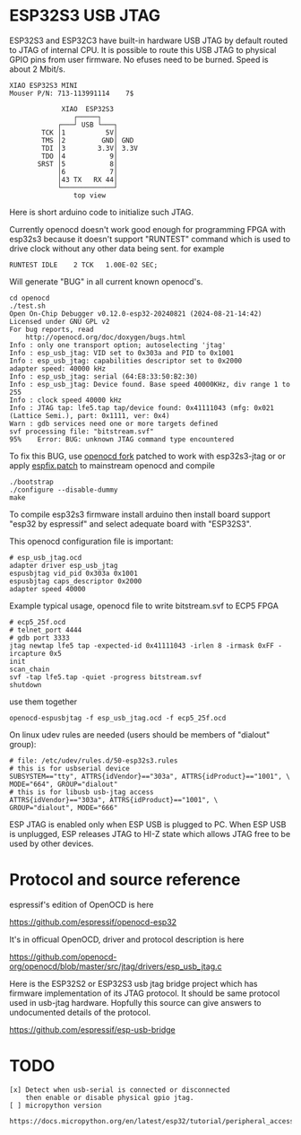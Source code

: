 # ESP32S3 USB JTAG

ESP32S3 and ESP32C3 have built-in hardware USB JTAG
by default routed to JTAG of internal CPU. It is
possible to route this USB JTAG to physical GPIO pins
from user firmware. No efuses need to be burned.
Speed is about 2 Mbit/s.

    XIAO ESP32S3 MINI
    Mouser P/N: 713-113991114    7$

                 XIAO  ESP32S3
                    ┌─────┐
                ┌───┘ USB └───┐
            TCK │1          5V│
            TMS │2         GND│ GND
            TDI │3        3.3V│ 3.3V
            TDO │4           9│
           SRST │5           8│
                │6           7│
                │43 TX   RX 44│
                └─────────────┘
                    top view  


Here is short arduino code to initialize such JTAG.

Currently openocd doesn't work good enough for programming
FPGA with esp32s3 because it doesn't support "RUNTEST" command
which is used to drive clock without any other data being sent.
for example

    RUNTEST IDLE    2 TCK   1.00E-02 SEC; 

Will generate "BUG" in all current known openocd's.

    cd openocd
    ./test.sh
    Open On-Chip Debugger v0.12.0-esp32-20240821 (2024-08-21-14:42)
    Licensed under GNU GPL v2
    For bug reports, read
    	http://openocd.org/doc/doxygen/bugs.html
    Info : only one transport option; autoselecting 'jtag'
    Info : esp_usb_jtag: VID set to 0x303a and PID to 0x1001
    Info : esp_usb_jtag: capabilities descriptor set to 0x2000
    adapter speed: 40000 kHz
    Info : esp_usb_jtag: serial (64:E8:33:50:B2:30)
    Info : esp_usb_jtag: Device found. Base speed 40000KHz, div range 1 to 255
    Info : clock speed 40000 kHz
    Info : JTAG tap: lfe5.tap tap/device found: 0x41111043 (mfg: 0x021 (Lattice Semi.), part: 0x1111, ver: 0x4)
    Warn : gdb services need one or more targets defined
    svf processing file: "bitstream.svf"
    95%    Error: BUG: unknown JTAG command type encountered

To fix this BUG, use [openocd fork](https://github.com/emard/openocd)
patched to work with esp32s3-jtag or or apply
[espfix.patch](openocd/espfix.patch) to mainstream openocd
and compile

    ./bootstrap
    ./configure --disable-dummy
    make

To compile esp32s3 firmware install arduino
then install board support "esp32 by espressif"
and select adequate board with "ESP32S3".

This openocd configuration file is important:

    # esp_usb_jtag.ocd
    adapter driver esp_usb_jtag
    espusbjtag vid_pid 0x303a 0x1001
    espusbjtag caps_descriptor 0x2000
    adapter speed 40000

Example typical usage, openocd file to write bitstream.svf to ECP5 FPGA

    # ecp5_25f.ocd
    # telnet_port 4444
    # gdb port 3333
    jtag newtap lfe5 tap -expected-id 0x41111043 -irlen 8 -irmask 0xFF -ircapture 0x5
    init
    scan_chain
    svf -tap lfe5.tap -quiet -progress bitstream.svf
    shutdown

use them together

    openocd-espusbjtag -f esp_usb_jtag.ocd -f ecp5_25f.ocd

On linux udev rules are needed (users should be members of "dialout" group):

    # file: /etc/udev/rules.d/50-esp32s3.rules
    # this is for usbserial device
    SUBSYSTEM=="tty", ATTRS{idVendor}=="303a", ATTRS{idProduct}=="1001", \
    MODE="664", GROUP="dialout"
    # this is for libusb usb-jtag access
    ATTRS{idVendor}=="303a", ATTRS{idProduct}=="1001", \
    GROUP="dialout", MODE="666"

ESP JTAG is enabled only when ESP USB is plugged to PC.
When ESP USB is unplugged, ESP releases JTAG to HI-Z state
which allows JTAG free to be used by other devices.

# Protocol and source reference

espressif's edition of OpenOCD is here

https://github.com/espressif/openocd-esp32

It's in officual OpenOCD, driver and protocol description is here

https://github.com/openocd-org/openocd/blob/master/src/jtag/drivers/esp_usb_jtag.c

Here is the ESP32S2 or ESP32S3 usb jtag bridge project
which has firmware implementation of its JTAG protocol.
It should be same protocol used in usb-jtag hardware.
Hopfully this source can give answers to undocumented
details of the protocol.

https://github.com/espressif/esp-usb-bridge

# TODO

    [x] Detect when usb-serial is connected or disconnected
        then enable or disable physical gpio jtag.
    [ ] micropython version
        https://docs.micropython.org/en/latest/esp32/tutorial/peripheral_access.html
  
